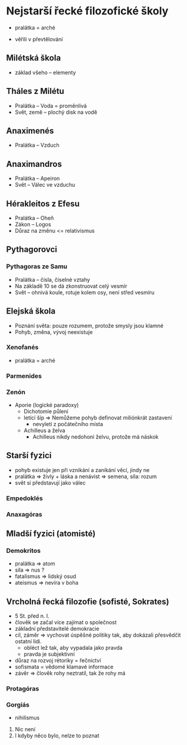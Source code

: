 # Nejstarší řecké filozofické školy
- pralátka = arché

- věřili v převtělování
## Milétská škola
- základ všeho – elementy
## Tháles z Milétu 
- Pralátka – Voda = proměnlivá
- Svět, země – plochý disk na vodě
## Anaximenés
- Pralátka – Vzduch
## Anaximandros
- Pralátka – Apeiron
- Svět – Válec ve vzduchu 
## Hérakleitos z Efesu
- Pralátka – Oheň
- Zákon – Logos 
- Důraz na změnu <= relativismus
## Pythagorovci
### Pythagoras ze Samu
- Pralátka – čísla, číselné vztahy
- Na základě 10 se dá zkonstruovat celý vesmír
- Svět – ohnivá koule, rotuje kolem osy, není střed vesmíru
## Elejská škola
- Poznání světa: pouze rozumem, protože smysly jsou klamné
- Pohyb, změna, vývoj neexistuje
### Xenofanés
- pralátka = arché
### Parmenides
### Zenón
- Aporie (logické paradoxy)
	- Dichotomie půlení
	- letící šíp => Nemůžeme pohyb definovat miliónkrát zastavení
		- nevyletí z počátečního místa
	- Achilleus a želva
		- Achilleus nikdy nedohoní želvu, protože má náskok
## Starší fyzici
- pohyb existuje jen při vznikání a zanikání věcí, jindy ne
- pralátka => živly + láska a nenávist => semena, síla: rozum
- svět si představují jako válec
### Empedoklés
### Anaxagóras
## Mladší fyzici (atomisté)
### Demokritos
- pralátka => atom
- síla => nus ?
- fatalismus => lidský osud
- ateismus => nevíra v boha
## Vrcholná řecká filozofie (sofisté, Sokrates)
- 5 St. před n. l. 
- člověk se začal více zajímat o společnost
- základní představitelé demokracie
- cíl, záměr => vychovat úspěšné politiky tak, aby dokázali přesvědčit ostatní lidi.
	- obléct lež tak, aby vypadala jako pravda
	- pravda je subjektivní
- důraz na rozvoj rétoriky = řečnictví
- sofismata = vědomé klamavé informace
- závěr => člověk rohy neztratil, tak že rohy má
### Protagóras
### Gorgiás
- nihilismus
1) Nic není
2) I kdyby něco bylo, nelze to poznat
